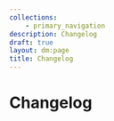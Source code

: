 ```yaml
---
collections: 
    - primary_navigation
description: Changelog
draft: true
layout: dm:page
title: Changelog
---
```


# Changelog
